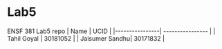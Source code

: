 # Lab5
ENSF 381 Lab5 repo
| Name | UCID |
|----------------| ---------------- |
| Tahil Goyal    | 30181052 |
| Jaisumer Sandhu| 30171832 |